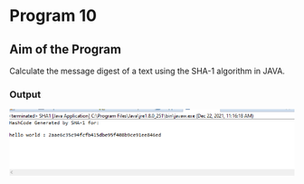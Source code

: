 # Program 10

## Aim of the Program

Calculate the message digest of a text using the SHA-1 algorithm in JAVA.

### Output

![output](Output_Program10.png)


